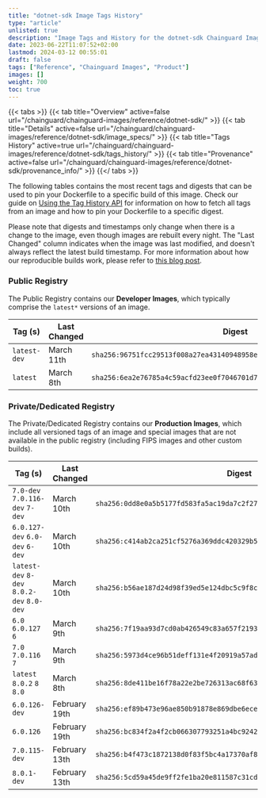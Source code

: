 ```yaml
---
title: "dotnet-sdk Image Tags History"
type: "article"
unlisted: true
description: "Image Tags and History for the dotnet-sdk Chainguard Image"
date: 2023-06-22T11:07:52+02:00
lastmod: 2024-03-12 00:55:01
draft: false
tags: ["Reference", "Chainguard Images", "Product"]
images: []
weight: 700
toc: true
---
```


{{< tabs >}}
{{< tab title="Overview" active=false url="/chainguard/chainguard-images/reference/dotnet-sdk/" >}}
{{< tab title="Details" active=false url="/chainguard/chainguard-images/reference/dotnet-sdk/image_specs/" >}}
{{< tab title="Tags History" active=true url="/chainguard/chainguard-images/reference/dotnet-sdk/tags_history/" >}}
{{< tab title="Provenance" active=false url="/chainguard/chainguard-images/reference/dotnet-sdk/provenance_info/" >}}
{{</ tabs >}}

The following tables contains the most recent tags and digests that can be used to pin your Dockerfile to a specific build of this image. Check our guide on [Using the Tag History API](/chainguard/chainguard-images/using-the-tag-history-api/) for information on how to fetch all tags from an image and how to pin your Dockerfile to a specific digest.

Please note that digests and timestamps only change when there is a change to the image, even though images are rebuilt every night. The "Last Changed" column indicates when the image was last modified, and doesn't always reflect the latest build timestamp. For more information about how our reproducible builds work, please refer to [this blog post](https://www.chainguard.dev/unchained/reproducing-chainguards-reproducible-image-builds).

### Public Registry
The Public Registry contains our **Developer Images**, which typically comprise the `latest*` versions of an image.

| Tag (s)       | Last Changed | Digest                                                                    |
|---------------|--------------|---------------------------------------------------------------------------|
|  `latest-dev` | March 11th   | `sha256:96751fcc29513f008a27ea43140948958ec0cd923d74db628bfb993157838dd2` |
|  `latest`     | March 8th    | `sha256:6ea2e76785a4c59acfd23ee0f7046701d7421d8736a95b69e384cf553ec1873b` |


### Private/Dedicated Registry
The Private/Dedicated Registry contains our **Production Images**, which include all versioned tags of an image and special images that are not available in the public registry (including FIPS images and other custom builds).

| Tag (s)                                     | Last Changed  | Digest                                                                    |
|---------------------------------------------|---------------|---------------------------------------------------------------------------|
|  `7.0-dev` `7.0.116-dev` `7-dev`            | March 10th    | `sha256:0dd8e0a5b5177fd583fa5ac19da7c2f276798dc0400c634e0e1b58ec255f9c82` |
|  `6.0.127-dev` `6.0-dev` `6-dev`            | March 10th    | `sha256:c414ab2ca251cf5276a369ddc420329b5a0ed7c503f9fc757d1a334fa7408efc` |
|  `latest-dev` `8-dev` `8.0.2-dev` `8.0-dev` | March 10th    | `sha256:b56ae187d24d98f39ed5e124dbc5c9f8cf45fa759efde611fbca3e6fdd82774c` |
|  `6.0` `6.0.127` `6`                        | March 9th     | `sha256:7f19aa93d7cd0ab426549c83a657f21937fef8a09a7617f1891a9f0d16bbb9a6` |
|  `7.0` `7.0.116` `7`                        | March 9th     | `sha256:5973d4ce96b51deff131e4f20919a57ad7e47324b3f17a4e9c02915c92e611db` |
|  `latest` `8.0.2` `8` `8.0`                 | March 8th     | `sha256:8de411be16f78a22e2be726313ac68f635b827a007ac86804dec90f90e29b2e0` |
|  `6.0.126-dev`                              | February 19th | `sha256:ef89b473e96ae850b91878e869dbe6ece299c1722980f21a7c73d443beef546d` |
|  `6.0.126`                                  | February 19th | `sha256:bc834f2a4f2cb066307793251a4bc9242a7a26d70eb46523ac8c29938bc6b1cd` |
|  `7.0.115-dev`                              | February 13th | `sha256:b4f473c1872138d0f83f5bc4a17370af8c22a5606488d3cc63f598eea4760876` |
|  `8.0.1-dev`                                | February 13th | `sha256:5cd59a45de9ff2fe1ba20e811587c31cd86e4742005343510d09a72c9cbbadb6` |


